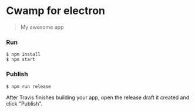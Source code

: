 # Cwamp for electron

> My awesome app

### Run

```
$ npm install
$ npm start
```

### Publish

```
$ npm run release
```

After Travis finishes building your app, open the release draft it created and click "Publish".
